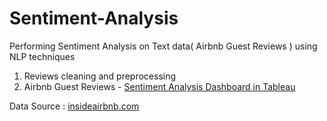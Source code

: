 # Sentiment-Analysis
Performing Sentiment Analysis on Text data( Airbnb Guest Reviews ) using NLP techniques

1. Reviews cleaning and preprocessing 
2. Airbnb Guest Reviews - [Sentiment Analysis Dashboard in Tableau](https://public.tableau.com/app/profile/aarti.bhagat/viz/Dashboard_2_16994583980190/Dashboard2)

Data Source : [insideairbnb.com](http://insideairbnb.com/get-the-data/)
